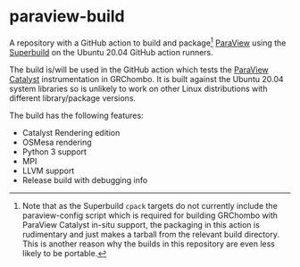 # paraview-build
A repository with a GitHub action to build and package[^1]
[ParaView](https://github.com/Kitware/ParaView) using the
[Superbuild](https://gitlab.kitware.com/paraview/paraview-superbuild) on the
Ubuntu 20.04 GitHub action runners.

The build is/will be used in the GitHub action which tests the [ParaView
Catalyst](https://www.paraview.org/in-situ/) instrumentation in GRChombo. It is
built against the Ubuntu 20.04 system libraries so is unlikely to work on other
Linux distributions with different library/package versions.

The build has the following features:
* Catalyst Rendering edition
* OSMesa rendering
* Python 3 support
* MPI
* LLVM support
* Release build with debugging info

[^1]: Note that as the Superbuild `cpack` targets do not currently include the
paraview-config script which is required for building GRChombo with ParaView
Catalyst in-situ support, the packaging in this action is rudimentary and just
makes a tarball from the relevant build directory. This is another reason why
the builds in this repository are even less likely to be portable.
